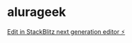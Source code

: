# alurageek

[Edit in StackBlitz next generation editor ⚡️](https://stackblitz.com/~/github.com/vitorhugoo2/alurageek)